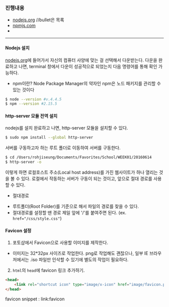 ### 진행내용
- [nodejs.org](http://nodejs.org "NodeJS") //bullet은 목록
- [npmjs.com](https://brunch.co.kr/@ultra0034/23)
- 

---

#### Nodejs 설치
[nodejs.org](http://nodejs.org "NodeJS")에 들어가서 자신의 컴퓨터 사양에 맞는 걸 선택해서 다운받는다.
다운을 완료하고 나면, terminal 창에서 다운이 성공적으로 되었는지 다음 명령어를 통해 확인 가능하다.
* npm이란?
Node Package Manager의 약자인 npm은 노드 패키지를 관리할 수 있는 것이다

```sh
$ node --version #v.4.4.5
$ npm --version #2.15.5
```

#### http-server 모듈 전역 설치
nodejs를 설치 완료하고 나면, http-server 모듈을 설치할 수 있다.
```sh
$ sudo npm install --global http-server
```

서버를 구동하고자 하는 루트 폴더로 이동하여 서버를 구동한다.
```sh
$ cd /Users/rohjiseung/Documents/Favorites/School/WEEK01/20160614
$ http-server -o
```
이렇게 하면 로컬호스트 주소(Local host address)를 가진 웹사이트가 하나 열리는 것을 볼 수 있다.
로컬에서 작동하는 서버가 구동이 되는 것이고, 앞으로 절대 경로를 사용할 수 있다.

* 절대경로
- 루트폴더(Root Folder)를 기준으로 해서 파일의 경로를 찾을 수 있다.
- 절대경로를 설정할 땐 경로 제일 앞에 '/'를 붙여주면 된다. (ex. `href="/css/style.css"`)


#### Favicon 설정
1. 포토샵에서 Favicon으로 사용할 이미지를 제작한다.
- 이미지는 32*32px 사이즈로 작업한다. png로 작업해도 괜찮으나, 일부 IE 브라우저에서는 .iso 파일만 인삭할 수 있기에 별도의 작업이 필요하다.

2. `html`의 `head`에 favicon 링크 추가하기.
```html
<head>
	<link rel="shortcut icon" type="image/x-icon" href="image/favicon.png">
</head>
```
favicon snippet : link:favicon